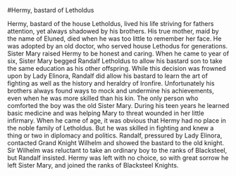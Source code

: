 #Hermy, bastard of Letholdus

Hermy, bastard of the house Letholdus, lived his life striving for fathers
attention, yet always shadowed by his brothers. His true mother, maid by the
name of Eluned, died when he was too little to remember her face. He was
adopted by an old doctor, who served house Lethodus for generations. Sister
Mary raised Hermy to be honest and caring. When he came to year of six, Sister
Mary begged Randalf Letholdus to allow his bastard son to take the same
education as his other offspring. While this decision was frowned upon by Lady
Elinora, Randalf did allow his bastard to learn the art of fighting as well as
the history and heraldry of Ironfire. Unfortunately his brothers always found
ways to mock and undermine his achievements, even when he was more skilled than
his kin. The only person who comforted the boy was the old Sister Mary. During
his teen years he learned basic medicine and was helping Mary to threat wounded
in her little infirmary. When he came of age, it was obvious that Hermy had no
place in the noble family of Letholdus. But he was skilled in fighting and knew
a thing or two in diplomacy and politics. Randalf, pressured by Lady Elinora,
contacted Grand Knight Wilhelm and showed the bastard to the old knight. Sir
Wilhelm was reluctant to take an ordinary boy to the ranks of Blacksteel, but
Randalf insisted. Hermy was left with no choice, so with great sorrow he left
Sister Mary, and joined the ranks of Blacksteel Knights.

